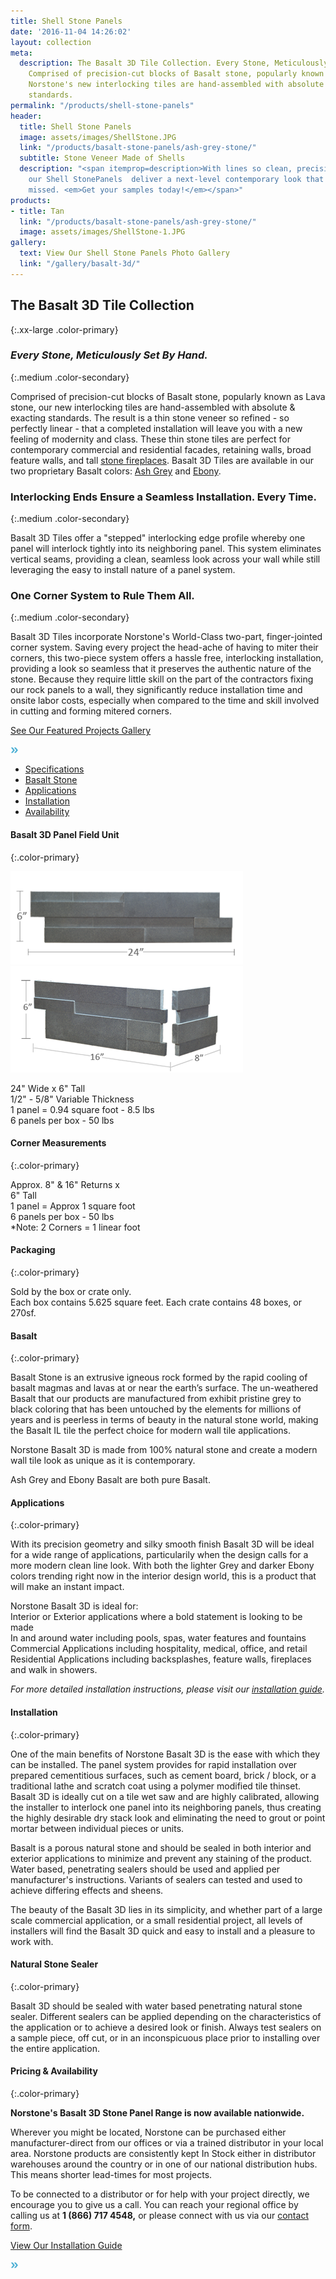 ```yaml
---
title: Shell Stone Panels
date: '2016-11-04 14:26:02'
layout: collection
meta:
  description: The Basalt 3D Tile Collection. Every Stone, Meticulously Set By Hand.
    Comprised of precision-cut blocks of Basalt stone, popularly known as Lava stone.
    Norstone's new interlocking tiles are hand-assembled with absolute & exacting
    standards.
permalink: "/products/shell-stone-panels"
header:
  title: Shell Stone Panels
  image: assets/images/ShellStone.JPG
  link: "/products/basalt-stone-panels/ash-grey-stone/"
  subtitle: Stone Veneer Made of Shells
  description: "<span itemprop=description>With lines so clean, precision so exact,
    our Shell StonePanels  deliver a next-level contemporary look that is NOT to be
    missed. <em>Get your samples today!</em></span>"
products:
- title: Tan
  link: "/products/basalt-stone-panels/ash-grey-stone/"
  image: assets/images/ShellStone-1.JPG
gallery:
  text: View Our Shell Stone Panels Photo Gallery
  link: "/gallery/basalt-3d/"
---
```

## The Basalt 3D Tile Collection
{:.xx-large .color-primary}

### _Every Stone, Meticulously Set By Hand._
{:.medium .color-secondary}

Comprised of precision-cut blocks of Basalt stone, popularly known as Lava stone, our new interlocking tiles are hand-assembled with absolute & exacting standards. The result is a thin stone veneer so refined - so perfectly linear - that a completed installation will leave you with a new feeling of modernity and class. These thin stone tiles are perfect for contemporary commercial and residential facades, retaining walls, broad feature walls, and tall [stone fireplaces](/gallery/application/fireplace). Basalt 3D Tiles are available in our two proprietary Basalt colors: [Ash Grey](/products/basalt-stone-panels/ash-grey-stone/) and [Ebony](/products/basalt-stone-panels/black-stone/).

### Interlocking Ends Ensure a Seamless Installation. Every Time.
{:.medium .color-secondary}

Basalt 3D Tiles offer a "stepped" interlocking edge profile whereby one panel will interlock tightly into its neighboring panel. This system eliminates vertical seams, providing a clean, seamless look across your wall while still leveraging the easy to install nature of a panel system.

### One Corner System to Rule Them All.
{:.medium .color-secondary}

Basalt 3D Tiles incorporate Norstone's World-Class two-part, finger-jointed corner system. Saving every project the head-ache of having to miter their corners, this two-piece system offers a hassle free, interlocking installation, providing a look so seamless that it preserves the authentic nature of the stone. Because they require little skill on the part of the contractors fixing our rock panels to a wall, they significantly reduce installation time and onsite labor costs, especially when compared to the time and skill involved in cutting and forming mitered corners.

[See Our Featured Projects Gallery](/gallery/project/)

[](/gallery/project/)

[](/gallery/project/)

[](/gallery/project/)

[](/gallery/project/)

[](/gallery/project/)

[](/gallery/project/)

[](/gallery/project/)

[<img width="12" height="9" class="arrow" alt="arrows-img" title="arrows-img.png" src="/assets/images/theme/arrows-img.png">](/gallery/project/)

*   [Specifications](#panel1 "Rock Panel Specifications")
*   [Basalt Stone](#panel2 "Rock Panel Description")
*   [Applications](#panel3 "Rock Panel Application")
*   [Installation](#panel4 "Rock Panel Installation")
*   [Availability](#panel5 "Rock Panel Availability")

<div class="tabs-content" data-tabs-content="basalt-3d">

<div class="tabs-panel is-active" id="panel1">

#### Basalt 3D Panel Field Unit
{:.color-primary}

<img class="float-right" width="372" height="149" alt="Norstone's Rock Panel Veneer Diagram Measurement" title="Grey-Basalt-Field-Diagram.png" src="/assets/images/unsorted/Grey-Basalt-Field-Diagram.png"> <img class="float-right" width="372" height="170" alt="Norstone's Stone Panel Wall Cladding Diagram" title="Basalt-3D-Grey-Diagram-Corner(1).png" src="/assets/images/unsorted/Basalt-3D-Grey-Diagram-Corner(1).png">

24" Wide x 6" Tall  
1/2" - 5/8" Variable Thickness  
1 panel = 0.94 square foot - 8.5 lbs  
6 panels per box - 50 lbs

#### Corner Measurements
{:.color-primary}

Approx. 8" & 16" Returns x  
6" Tall  
1 panel = Approx 1 square foot  
6 panels per box - 50 lbs  
*Note: 2 Corners = 1 linear foot

#### Packaging
{:.color-primary}

Sold by the box or crate only.  
Each box contains 5.625 square feet. Each crate contains 48 boxes, or 270sf.

</div>

<div class="tabs-panel" id="panel2">

#### Basalt
{:.color-primary}

Basalt Stone is an extrusive igneous rock formed by the rapid cooling of basalt magmas and lavas at or near the earth’s surface. The un-weathered Basalt that our products are manufactured from exhibit pristine grey to black coloring that has been untouched by the elements for millions of years and is peerless in terms of beauty in the natural stone world, making the Basalt IL tile the perfect choice for modern wall tile applications.

<span itemprop="name">Norstone</span> Basalt 3D is made from 100% natural stone and create a modern wall tile look as unique as it is contemporary.

Ash Grey and Ebony Basalt are both pure Basalt.

</div>

<div class="tabs-panel" id="panel3">

#### Applications
{:.color-primary}

With its precision geometry and silky smooth finish Basalt 3D will be ideal for a wide range of applications, particularily when the design calls for a more modern clean line look. With both the lighter Grey and darker Ebony colors trending right now in the interior design world, this is a product that will make an instant impact.

Norstone Basalt 3D is ideal for:  
Interior or Exterior applications where a bold statement is looking to be made  
In and around water including pools, spas, water features and fountains  
Commercial Applications including hospitality, medical, office, and retail  
Residential Applications including backsplashes, feature walls, fireplaces and walk in showers.

</div>

<div itemscope="" itemtype="http://schema.org/Offer" class="tabs-panel" id="panel4">

_For more detailed installation instructions, please visit our [installation guide](/how-to-install-stacked-stone)._

#### Installation
{:.color-primary}

One of the main benefits of Norstone Basalt 3D is the ease with which they can be installed. The panel system provides for rapid installation over prepared cementitious surfaces, such as cement board, brick / block, or a traditional lathe and scratch coat using a polymer modified tile thinset. Basalt 3D is ideally cut on a tile wet saw and are highly calibrated, allowing the installer to interlock one panel into its neighboring panels, thus creating the highly desirable dry stack look and eliminating the need to grout or point mortar between individual pieces or units.

Basalt is a porous natural stone and should be sealed in both interior and exterior applications to minimize and prevent any staining of the product. Water based, penetrating sealers should be used and applied per manufacturer's instructions. Variants of sealers can tested and used to achieve differing effects and sheens.

The beauty of the Basalt 3D lies in its simplicity, and whether part of a large scale commercial application, or a small residential project, all levels of installers will find the Basalt 3D quick and easy to install and a pleasure to work with.

#### Natural Stone Sealer
{:.color-primary}

Basalt 3D should be sealed with water based penetrating natural stone sealer. Different sealers can be applied depending on the characteristics of the application or to achieve a desired look or finish. Always test sealers on a sample piece, off cut, or in an inconspicuous place prior to installing over the entire application.

</div>

<div class="tabs-panel" id="panel5">

#### Pricing & Availability
{:.color-primary}

**Norstone's Basalt 3D Stone Panel Range is now available nationwide.**

Wherever you might be located, Norstone can be purchased either manufacturer-direct from our offices or via a trained distributor in your local area. Norstone products are consistently kept <span itemprop="availability">In Stock</span> either in distributor warehouses around the country or in one of our national distribution hubs. This means shorter lead-times for most projects.

To be connected to a distributor or for help with your project directly, we encourage you to give us a call. You can reach your regional office by calling us at **1 (866) 717 4548,** or please connect with us via our [contact form](/contact-us).

</div>

</div>

[View Our Installation Guide](/how-to-install-stacked-stone)

[](/how-to-install-stacked-stone)

[](/how-to-install-stacked-stone)

[](/how-to-install-stacked-stone)

[](/how-to-install-stacked-stone)

[](/how-to-install-stacked-stone)

[](/how-to-install-stacked-stone)

[](/how-to-install-stacked-stone)

[<img width="12" height="9" alt="arrows-img" title="arrows-img.png" class="arrow" src="/assets/images/theme/arrows-img.png">](/how-to-install-stacked-stone)